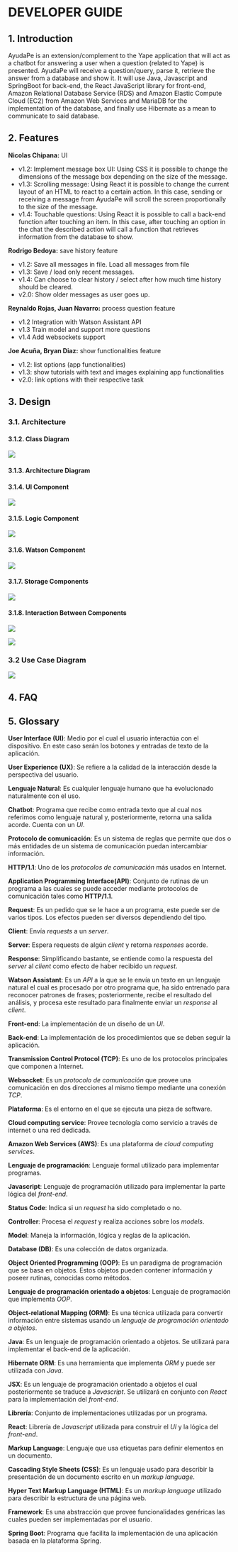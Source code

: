 # DEVELOPER GUIDE

## 1. Introduction
AyudaPe is an extension/complement to the Yape application that will act as a chatbot for answering a user when a question (related to Yape) is presented. AyudaPe will receive a question/query, parse it, retrieve the answer from a database and show it. It will use Java, Javascript and SpringBoot for back-end, the React JavaScript library for front-end, Amazon Relational Database Service (RDS) and Amazon Elastic Compute Cloud (EC2) from Amazon Web Services and MariaDB for the implementation of the database, and finally use Hibernate as a mean to communicate to said database.

## 2. Features

**Nicolas Chipana:** UI
- v1.2: Implement message box UI: Using CSS it is possible to change the dimensions of the message box depending on the size of the message.
- v1.3: Scrolling message: Using React it is possible to change the current layout of an HTML to react to a certain action. In this case, sending or receiving a message from AyudaPe will scroll the screen proportionally to the size of the message.
- v1.4: Touchable questions: Using React it is possible to call a back-end function after touching an item. In this case, after touching an option in the chat the described action will call a function that retrieves information from the database to show.

**Rodrigo Bedoya:** save history feature
- v1.2: Save all messages in file. Load all messages from file
- v1.3: Save / load only recent messages.
- v1.4: Can choose to clear history / select after how much time history should be cleared.
- v2.0: Show older messages as user goes up.

**Reynaldo Rojas, Juan Navarro:** process question feature
- v1.2 Integration with Watson Assistant API
- v1.3 Train model and support more questions
- v1.4 Add websockets support

**Joe Acuña, Bryan Diaz:** show functionalities feature
- v1.2: list options (app functionalities)
- v1.3: show tutorials with text and images explaining app functionalities
- v2.0: link options with their respective task


## 3. Design

### 3.1. Architecture

#### 3.1.2. Class Diagram

![](classdiagram.png)

#### 3.1.3. Architecture Diagram

#### 3.1.4. UI Component

![](uiComponent.png)

#### 3.1.5. Logic Component

![](logicComponent.png)

#### 3.1.6. Watson Component

![](watsonComponent.png)

#### 3.1.7. Storage Components

![](storageComponent.png)

#### 3.1.8. Interaction Between Components

![](secuencia1.png)

![](secuencia2.png)

### 3.2 Use Case Diagram

![](UseCaseDiagram.png)

## 4. FAQ

## 5. Glossary

**User Interface (UI)**: Medio por el cual el usuario interactúa con el dispositivo. En este caso serán los botones y entradas de texto de la aplicación.

**User Experience (UX)**: Se refiere a la calidad de la interacción desde la perspectiva del usuario.

**Lenguaje Natural**: Es cualquier lenguaje humano que ha evolucionado naturalmente con el uso.

**Chatbot**: Programa que recibe como entrada texto que al cual nos referimos como lenguaje natural y, posteriormente, retorna una salida acorde. Cuenta con un *UI*.

**Protocolo de comunicación**: Es un sistema de reglas que permite que dos o más entidades de un sistema de comunicación puedan intercambiar información.

**HTTP/1.1**: Uno de los *protocolos de comunicación* más usados en Internet.

**Application Programming Interface(API)**: Conjunto de rutinas de un programa a las cuales se puede acceder mediante protocolos de comunicación tales como **HTTP/1.1**.

**Request**: Es un pedido que se le hace a un programa, este puede ser de varios tipos. Los efectos pueden ser diversos dependiendo del tipo.

**Client**: Envía *requests* a un *server*.

**Server**: Espera requests de algún *client* y retorna *responses* acorde.

**Response**: Simplificando bastante, se entiende como la respuesta del *server* al *client* como efecto de haber recibido un *request*.

**Watson Assistant**: Es un *API* a la que se le envía un texto en un lenguaje natural el cual es procesado por otro programa que, ha sido entrenado para reconocer patrones de frases; posteriormente, recibe el resultado del análisis, y procesa este resultado para finalmente enviar un *response* al *client*.

**Front-end**: La implementación de un diseño de un *UI*.

**Back-end**: La implementación de los procedimientos que se deben seguir la aplicación.

**Transmission Control Protocol (TCP)**: Es uno de los protocolos principales que componen a Internet.

**Websocket**: Es un *protocolo de comunicación* que provee una comunicación en dos direcciones al mismo tiempo mediante una conexión *TCP*.

**Plataforma**: Es el entorno en el que se ejecuta una pieza de software.

**Cloud computing service**: Provee tecnología como servicio a través de internet o una red dedicada.

**Amazon Web Services (AWS)**: Es una plataforma de *cloud computing services*.

**Lenguaje de programación**: Lenguaje formal utilizado para implementar programas.

**Javascript**: Lenguaje de programación utilizado para implementar la parte lógica del *front-end*.

**Status Code**: Indica si un *request* ha sido completado o no.

**Controller**: Procesa el *request* y realiza acciones sobre los *models*.

**Model**: Maneja la información, lógica y reglas de la aplicación.

**Database (DB)**: Es una colección de datos organizada.

**Object Oriented Programming (OOP)**: Es un paradigma de programación que se basa en objetos. Estos objetos pueden contener información y poseer rutinas, conocidas como métodos.

**Lenguaje de programación orientado a objetos**: Lenguaje de programación que implementa *OOP*.

**Object-relational Mapping (ORM)**: Es una técnica utilizada para convertir información entre sistemas usando un *lenguaje de programación orientado a objetos*.

**Java**: Es un lenguaje de programación orientado a objetos. Se utilizará para implementar el back-end de la aplicación.

**Hibernate ORM**: Es una herramienta que implementa *ORM* y puede ser utilizada con *Java*.

**JSX**: Es un lenguaje de programación orientado a objetos el cual posteriormente se traduce a *Javascript*. Se utilizará en conjunto con *React* para la implementación del *front-end*.

**Librería**: Conjunto de implementaciones utilizadas por un programa.

**React**: Librería de *Javascript* utilizada para construir el *UI* y la lógica del *front-end*.

**Markup Language**: Lenguaje que usa etiquetas para definir elementos en un documento.

**Cascading Style Sheets (CSS)**: Es un lenguaje usado para describir la presentación de un documento escrito en un *markup language*.

**Hyper Text Markup Language (HTML)**: Es un *markup language* utilizado para describir la estructura de una página web.

**Framework**: Es una abstracción que provee funcionalidades genéricas las cuales pueden ser implementadas por el usuario.

**Spring Boot**: Programa que facilita la implementación de una aplicación basada en la plataforma Spring.
